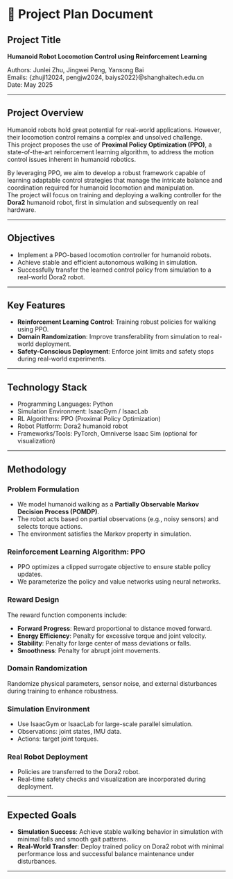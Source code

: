 # 📄 Project Plan Document

## Project Title
**Humanoid Robot Locomotion Control using Reinforcement Learning**

Authors: Junlei Zhu, Jingwei Peng, Yansong Bai  
Emails: {zhujl12024, pengjw2024, baiys2022}@shanghaitech.edu.cn  
Date: May 2025

---

## Project Overview
Humanoid robots hold great potential for real-world applications. However, their locomotion control remains a complex and unsolved challenge.  
This project proposes the use of **Proximal Policy Optimization (PPO)**, a state-of-the-art reinforcement learning algorithm, to address the motion control issues inherent in humanoid robotics.  

By leveraging PPO, we aim to develop a robust framework capable of learning adaptable control strategies that manage the intricate balance and coordination required for humanoid locomotion and manipulation.  
The project will focus on training and deploying a walking controller for the **Dora2** humanoid robot, first in simulation and subsequently on real hardware.

---

## Objectives
- Implement a PPO-based locomotion controller for humanoid robots.
- Achieve stable and efficient autonomous walking in simulation.
- Successfully transfer the learned control policy from simulation to a real-world Dora2 robot.

---

## Key Features
- **Reinforcement Learning Control**: Training robust policies for walking using PPO.
- **Domain Randomization**: Improve transferability from simulation to real-world deployment.
- **Safety-Conscious Deployment**: Enforce joint limits and safety stops during real-world experiments.

---

## Technology Stack
- Programming Languages: Python
- Simulation Environment: IsaacGym / IsaacLab
- RL Algorithms: PPO (Proximal Policy Optimization)
- Robot Platform: Dora2 humanoid robot
- Frameworks/Tools: PyTorch, Omniverse Isaac Sim (optional for visualization)

---

## Methodology

### Problem Formulation
- We model humanoid walking as a **Partially Observable Markov Decision Process (POMDP)**.
- The robot acts based on partial observations (e.g., noisy sensors) and selects torque actions.
- The environment satisfies the Markov property in simulation.

### Reinforcement Learning Algorithm: PPO
- PPO optimizes a clipped surrogate objective to ensure stable policy updates.
- We parameterize the policy and value networks using neural networks.

### Reward Design
The reward function components include:
- **Forward Progress**: Reward proportional to distance moved forward.
- **Energy Efficiency**: Penalty for excessive torque and joint velocity.
- **Stability**: Penalty for large center of mass deviations or falls.
- **Smoothness**: Penalty for abrupt joint movements.

### Domain Randomization
Randomize physical parameters, sensor noise, and external disturbances during training to enhance robustness.

### Simulation Environment
- Use IsaacGym or IsaacLab for large-scale parallel simulation.
- Observations: joint states, IMU data.
- Actions: target joint torques.

### Real Robot Deployment
- Policies are transferred to the Dora2 robot.
- Real-time safety checks and visualization are incorporated during deployment.

---

## Expected Goals
- **Simulation Success**: Achieve stable walking behavior in simulation with minimal falls and smooth gait patterns.
- **Real-World Transfer**: Deploy trained policy on Dora2 robot with minimal performance loss and successful balance maintenance under disturbances.

---

